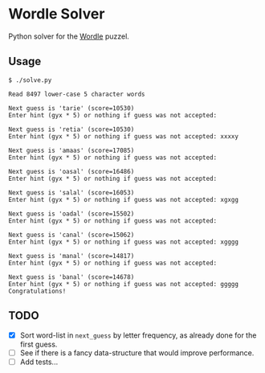 # Wordle Solver

Python solver for the [Wordle](https://www.powerlanguage.co.uk/wordle/) puzzel.


## Usage

```
$ ./solve.py
```
```
Read 8497 lower-case 5 character words

Next guess is 'tarie' (score=10530)
Enter hint (gyx * 5) or nothing if guess was not accepted:

Next guess is 'retia' (score=10530)
Enter hint (gyx * 5) or nothing if guess was not accepted: xxxxy

Next guess is 'amaas' (score=17085)
Enter hint (gyx * 5) or nothing if guess was not accepted:

Next guess is 'oasal' (score=16486)
Enter hint (gyx * 5) or nothing if guess was not accepted:

Next guess is 'salal' (score=16053)
Enter hint (gyx * 5) or nothing if guess was not accepted: xgxgg

Next guess is 'oadal' (score=15502)
Enter hint (gyx * 5) or nothing if guess was not accepted:

Next guess is 'canal' (score=15062)
Enter hint (gyx * 5) or nothing if guess was not accepted: xgggg

Next guess is 'manal' (score=14817)
Enter hint (gyx * 5) or nothing if guess was not accepted:

Next guess is 'banal' (score=14678)
Enter hint (gyx * 5) or nothing if guess was not accepted: ggggg
Congratulations!
```


## TODO

- [x] Sort word-list in `next_guess` by letter frequency, as already done for the first guess.
- [ ] See if there is a fancy data-structure that would improve performance.
- [ ] Add tests...
